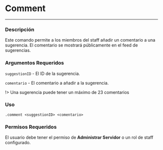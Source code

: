 # Comment
---
### Descripción
Este comando permite a los miembros del staff añadir un comentario a una sugerencia. El comentario se mostrará públicamente en el feed de sugerencias.
### Argumentos Requeridos
`suggestionID` - El ID de la sugerencia.

`comentario` - El comentario a añadir a la sugerencia.

!> Una sugerencia puede tener un máximo de 23 comentarios
### Uso
```
.comment <suggestionID> <comentario>
```
### Permisos Requeridos
El usuario debe tener el permiso de **Administrar Servidor** o un rol de staff configurado.
